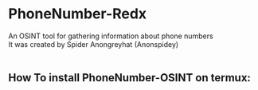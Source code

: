 # PhoneNumber-Redx
An OSINT tool for gathering information about phone numbers
<br>
It was created by Spider Anongreyhat (Anonspidey) <br><br>

## How To install PhoneNumber-OSINT on termux:
